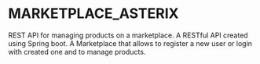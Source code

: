 # MARKETPLACE_ASTERIX
REST API for managing products on a marketplace.  A RESTful API created using Spring boot. A Marketplace that allows to register a new user or login with created one and to manage products.
